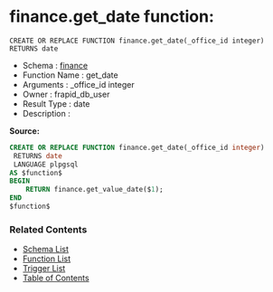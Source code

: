 # finance.get_date function:

```plpgsql
CREATE OR REPLACE FUNCTION finance.get_date(_office_id integer)
RETURNS date
```
* Schema : [finance](../../schemas/finance.md)
* Function Name : get_date
* Arguments : _office_id integer
* Owner : frapid_db_user
* Result Type : date
* Description : 


**Source:**
```sql
CREATE OR REPLACE FUNCTION finance.get_date(_office_id integer)
 RETURNS date
 LANGUAGE plpgsql
AS $function$
BEGIN
    RETURN finance.get_value_date($1);
END
$function$

```

### Related Contents
* [Schema List](../../schemas.md)
* [Function List](../../functions.md)
* [Trigger List](../../triggers.md)
* [Table of Contents](../../README.md)

